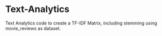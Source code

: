 # Text-Analytics

Text Analytics code to create a TF-IDF Matrix, including stemming using movie_reviews as dataset.
